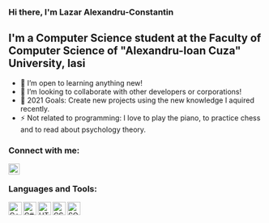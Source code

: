 ### Hi there, I'm Lazar Alexandru-Constantin
## I'm a Computer Science student at the Faculty of Computer Science of "Alexandru-Ioan Cuza" University, Iasi

- 🌱 I’m open to learning anything new!
- 👯 I’m looking to collaborate with other developers or corporations!
- 🥅 2021 Goals: Create new projects using the new knowledge I aquired recently.
- ⚡ Not related to programming: I love to play the piano, to practice chess and to read about psychology theory.

### Connect with me:

[<img align="left" alt="codeSTACKr | LinkedIn" width="22px" src="https://cdn.jsdelivr.net/npm/simple-icons@v3/icons/linkedin.svg" />][linkedin]
<br />

### Languages and Tools:

<img align="left" alt="C++" width="26px" src="https://upload.wikimedia.org/wikipedia/commons/1/18/ISO_C%2B%2B_Logo.svg" />
<img align="left" alt="C#" width="26px" src="https://upload.wikimedia.org/wikipedia/commons/thumb/0/0d/C_Sharp_wordmark.svg/800px-C_Sharp_wordmark.svg.png" />
<img align="left" alt="HTML" width="26px" src="https://upload.wikimedia.org/wikipedia/commons/6/61/HTML5_logo_and_wordmark.svg" />
<img align="left" alt="CSS" width="26px" src="https://cdn.freelogovectors.net/wp-content/uploads/2020/04/css-3-logo.png" />
<img align="left" alt="SQL" width="26px" src="https://e7.pngegg.com/pngimages/170/924/png-clipart-microsoft-sql-server-microsoft-azure-sql-database-microsoft-text-logo-thumbnail.png" />
<br />
<br />

[linkedin]: https://www.linkedin.com/in/alexandru-constantin-lazar-292049200/
